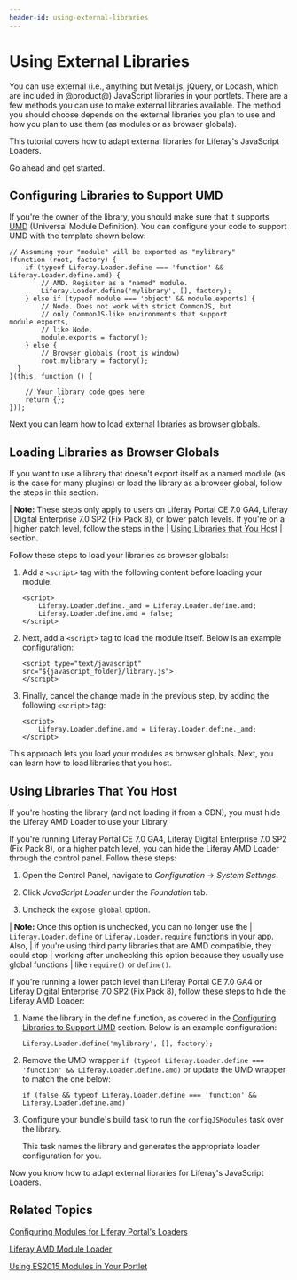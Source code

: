 ```yaml
---
header-id: using-external-libraries
---
```


# Using External Libraries

You can use external (i.e., anything but Metal.js, jQuery, or Lodash, which are
included in @product@) JavaScript libraries in your portlets. There are a few
methods you can use to make external libraries available. The method you should 
choose depends on the external libraries you plan to use and how you plan to use 
them (as modules or as browser globals).

This tutorial covers how to adapt external libraries for Liferay's JavaScript 
Loaders.

Go ahead and get started.

## Configuring Libraries to Support UMD

If you're the owner of the library, you should make sure that it supports [UMD](https://github.com/umdjs/umd)
(Universal Module Definition). You can configure your code to support UMD with 
the template shown below:

    // Assuming your "module" will be exported as "mylibrary"
    (function (root, factory) {
        if (typeof Liferay.Loader.define === 'function' && Liferay.Loader.define.amd) {
            // AMD. Register as a "named" module.
            Liferay.Loader.define('mylibrary', [], factory);
        } else if (typeof module === 'object' && module.exports) {
            // Node. Does not work with strict CommonJS, but
            // only CommonJS-like environments that support module.exports,
            // like Node.
            module.exports = factory();
        } else {
            // Browser globals (root is window)
            root.mylibrary = factory();
      }
    }(this, function () {

        // Your library code goes here
        return {};
    }));

Next you can learn how to load external libraries as browser globals.

## Loading Libraries as Browser Globals

If you want to use a library that doesn't export itself as a named module 
(as is the case for many plugins) or load the library as a browser global, 
follow the steps in this section.

| **Note:** These steps only apply to users on Liferay Portal CE 7.0 GA4, Liferay
| Digital Enterprise 7.0 SP2 (Fix Pack 8), or lower patch levels. If you're on a
| higher patch level, follow the steps in the
| [Using Libraries that You Host](/docs/7-0/tutorials/-/knowledge_base/t/using-external-libraries#using-libraries-that-you-host)
| section.

Follow these steps to load your libraries as browser globals:

1.  Add a `<script>` tag with the following content before loading your module:

        <script>
            Liferay.Loader.define._amd = Liferay.Loader.define.amd;
            Liferay.Loader.define.amd = false;
        </script>

2.  Next, add a `<script>` tag to load the module itself. Below is an example 
    configuration:

        <script type="text/javascript" src="${javascript_folder}/library.js">
        </script>

3.  Finally, cancel the change made in the previous step, by adding the 
    following `<script>` tag:

        <script>
            Liferay.Loader.define.amd = Liferay.Loader.define._amd;
        </script>

This approach lets you load your modules as browser globals. Next, you can learn 
how to load libraries that you host.

## Using Libraries That You Host

If you're hosting the library (and not loading it from a CDN), you must hide the 
Liferay AMD Loader to use your Library. 

If you're running Liferay Portal CE 7.0 GA4, Liferay Digital Enterprise 7.0 SP2 
(Fix Pack 8), or a higher patch level, you can hide the Liferay AMD Loader 
through the control panel. Follow these steps:

1.  Open the Control Panel, navigate to *Configuration* &rarr; 
    *System Settings*. 

2.  Click *JavaScript Loader* under the *Foundation* tab. 

3.  Uncheck the `expose global` option.

| **Note:**  Once this option is unchecked, you can no longer use the
| `Liferay.Loader.define` or `Liferay.Loader.require` functions in your app. Also,
| if you're using third party libraries that are AMD compatible, they could stop
| working after unchecking this option because they usually use global functions
| like `require()` or `define()`.

If you're running a lower patch level than Liferay Portal CE 7.0 GA4 or Liferay 
Digital Enterprise 7.0 SP2 (Fix Pack 8), follow these steps to hide the Liferay 
AMD Loader:

1.  Name the library in the define function, as covered in the 
    [Configuring Libraries to Support UMD](/docs/7-0/tutorials/-/knowledge_base/t/using-external-libraries#configuring-libraries-to-support-umd)
    section. Below is an example configuration:

        Liferay.Loader.define('mylibrary', [], factory);

2.  Remove the UMD wrapper `if (typeof Liferay.Loader.define === 'function' && Liferay.Loader.define.amd)` or
    update the UMD wrapper to match the one below:

        if (false && typeof Liferay.Loader.define === 'function' && Liferay.Loader.define.amd)

3.  Configure your bundle's build task to run the `configJSModules` task over 
    the library.
    
    This task names the library and generates the appropriate loader 
    configuration for you.

Now you know how to adapt external libraries for Liferay's JavaScript Loaders.

## Related Topics

[Configuring Modules for Liferay Portal's Loaders](/docs/7-0/tutorials/-/knowledge_base/t/configuring-modules-for-products-loaders)

[Liferay AMD Module Loader](/docs/7-0/tutorials/-/knowledge_base/t/liferay-amd-module-loader)

[Using ES2015 Modules in Your Portlet](/docs/7-0/tutorials/-/knowledge_base/t/using-es2015-modules-in-your-portlet)

